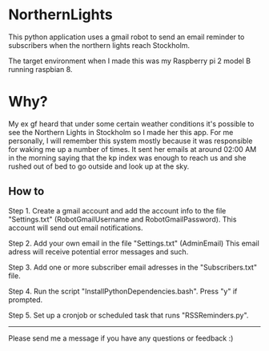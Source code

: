 # NorthernLights
This python application uses a gmail robot to send an email reminder to subscribers when the northern lights reach Stockholm.

The target environment when I made this was my Raspberry pi 2 model B running raspbian 8.

# Why?
My ex gf heard that under some certain weather conditions it's possible to see the Northern Lights in Stockholm so I made her this app. For me personally, I will remember this system mostly because it was responsible for waking me up a number of times. It sent her emails at around 02:00 AM in the morning saying that the kp index was enough to reach us and she rushed out of bed to go outside and look up at the sky.

How to
------
Step 1. Create a gmail account and add the account info to the file "Settings.txt" (RobotGmailUsername and RobotGmailPassword). This account will send out email notifications.

Step 2. Add your own email in the file "Settings.txt" (AdminEmail)
    This email adress will receive potential error messages and such.
    
Step 3. Add one or more subscriber email adresses in the "Subscribers.txt" file.

Step 4. Run the script "InstallPythonDependencies.bash". Press "y" if prompted.

Step 5. Set up a cronjob or scheduled task that runs "RSSReminders.py".

___

Please send me a message if you have any questions or feedback :)
